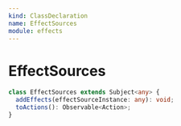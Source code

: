 ```yaml
---
kind: ClassDeclaration
name: EffectSources
module: effects
---
```


# EffectSources

```ts
class EffectSources extends Subject<any> {
  addEffects(effectSourceInstance: any): void;
  toActions(): Observable<Action>;
}
```
